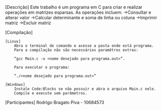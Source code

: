 [Descrição]
	Este trabalho é um programa em C para criar e realizar operações em matrizes esparsas.
	As operações incluem:
	->Consultar e alterar valor
	->Calcular determinante e soma de linha ou coluna
	->Imprimir matriz
	->Excluir matriz

[Compilação]

	[Linux]
		Abra o terminal de comando e acesse a pasta onde está programa. 
		Para a compilação não são necessários paramêtros extras:

		“gcc Main.c -o <nome desejado para programa.out>”.

		Para executar o programa:

		“./<nome desejado para programa.out>”

	[Windows]
		Instale Code:Blocks se não possuir e abra o arquivo Main.c nele. 
		Compile e execute sem parâmetros.

[Participantes]
	Rodrigo Bragato Piva - 10684573